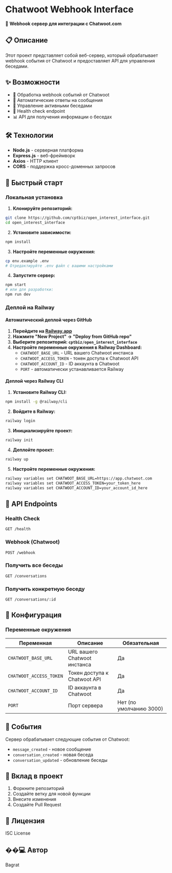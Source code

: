 # Chatwoot Webhook Interface

🚀 **Webhook сервер для интеграции с Chatwoot.com**

## 📋 Описание

Этот проект представляет собой веб-сервер, который обрабатывает webhook события от Chatwoot и предоставляет API для управления беседами.

## ✨ Возможности

- 📱 Обработка webhook событий от Chatwoot
- 💬 Автоматические ответы на сообщения
- 🔄 Управление активными беседами
- 🏥 Health check endpoint
- 📊 API для получения информации о беседах

## 🛠 Технологии

- **Node.js** - серверная платформа
- **Express.js** - веб-фреймворк
- **Axios** - HTTP клиент
- **CORS** - поддержка кросс-доменных запросов

## 🚀 Быстрый старт

### Локальная установка

1. **Клонируйте репозиторий:**
```bash
git clone https://github.com/cptbiz/open_interest_interface.git
cd open_interest_interface
```

2. **Установите зависимости:**
```bash
npm install
```

3. **Настройте переменные окружения:**
```bash
cp env.example .env
# Отредактируйте .env файл с вашими настройками
```

4. **Запустите сервер:**
```bash
npm start
# или для разработки:
npm run dev
```

### Деплой на Railway

#### Автоматический деплой через GitHub

1. **Перейдите на [Railway.app](https://railway.app)**
2. **Нажмите "New Project" → "Deploy from GitHub repo"**
3. **Выберите репозиторий: `cptbiz/open_interest_interface`**
4. **Настройте переменные окружения в Railway Dashboard:**
   - `CHATWOOT_BASE_URL` - URL вашего Chatwoot инстанса
   - `CHATWOOT_ACCESS_TOKEN` - токен доступа к Chatwoot API
   - `CHATWOOT_ACCOUNT_ID` - ID аккаунта в Chatwoot
   - `PORT` - автоматически устанавливается Railway

#### Деплой через Railway CLI

1. **Установите Railway CLI:**
```bash
npm install -g @railway/cli
```

2. **Войдите в Railway:**
```bash
railway login
```

3. **Инициализируйте проект:**
```bash
railway init
```

4. **Деплойте проект:**
```bash
railway up
```

5. **Настройте переменные окружения:**
```bash
railway variables set CHATWOOT_BASE_URL=https://app.chatwoot.com
railway variables set CHATWOOT_ACCESS_TOKEN=your_token_here
railway variables set CHATWOOT_ACCOUNT_ID=your_account_id_here
```

## 📡 API Endpoints

### Health Check
```
GET /health
```

### Webhook (Chatwoot)
```
POST /webhook
```

### Получить все беседы
```
GET /conversations
```

### Получить конкретную беседу
```
GET /conversations/:id
```

## 🔧 Конфигурация

### Переменные окружения

| Переменная | Описание | Обязательная |
|------------|----------|--------------|
| `CHATWOOT_BASE_URL` | URL вашего Chatwoot инстанса | Да |
| `CHATWOOT_ACCESS_TOKEN` | Токен доступа к Chatwoot API | Да |
| `CHATWOOT_ACCOUNT_ID` | ID аккаунта в Chatwoot | Да |
| `PORT` | Порт сервера | Нет (по умолчанию 3000) |

## 📝 События

Сервер обрабатывает следующие события от Chatwoot:

- `message_created` - новое сообщение
- `conversation_created` - новая беседа
- `conversation_updated` - обновление беседы

## 🤝 Вклад в проект

1. Форкните репозиторий
2. Создайте ветку для новой функции
3. Внесите изменения
4. Создайте Pull Request

## 📄 Лицензия

ISC License

## ��‍💻 Автор

Bagrat 